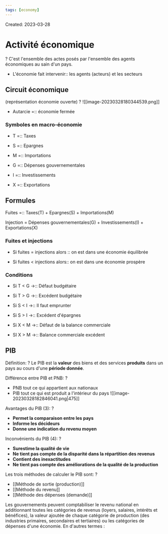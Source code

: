 ```yaml
---
tags: [economy] 
---
```

Created: 2023-03-28

# Activité économique
?
C'est l'ensemble des actes posés par l'ensemble des agents économiques au sain d'un pays.
<!--SR:!2023-03-31,1,210-->

- L'économie fait intervenir:: les agents (acteurs) et les secteurs
<!--SR:!2023-04-01,3,250-->

## Circuit économique
(représentation économie ouverte)
?
![[image-20230328180344539.png]]
<!--SR:!2023-04-01,3,250-->

- Autarcie =:: économie fermée
<!--SR:!2023-04-01,3,250-->

### Symboles en macro-économie
- T =:: Taxes
<!--SR:!2023-04-02,4,270-->
- S =:: Epargnes
<!--SR:!2023-04-02,4,270-->
- M =:: Importations
<!--SR:!2023-04-02,4,270-->
- G =:: Dépenses gouvernementales
<!--SR:!2023-04-02,4,270-->
- I =:: Investissements
<!--SR:!2023-04-02,4,270-->
- X =:: Exportations
<!--SR:!2023-04-02,4,270-->

## Formules
Fuites =:: Taxes(T) + Epargnes(S) + Importations(M)
<!--SR:!2023-04-01,3,250-->
Injection = Dépenses gouvernementales(G) + Investissements(I) + Exportations(X)

### Fuites et injections
- Si fuites = injections alors :: on est dans une économie équilibrée
<!--SR:!2023-04-01,3,250-->
- Si fuites < injections alors:: on est dans une économie prospère
<!--SR:!2023-04-01,3,250-->

### Conditions
- Si T < G $\rightarrow$:: Défaut budgétaire
<!--SR:!2023-04-01,2,230-->
- Si T > G $\rightarrow$:: Excédent budgétaire
<!--SR:!2023-04-01,3,250-->
- Si S < I $\rightarrow$:: Il faut emprunter
<!--SR:!2023-04-01,2,230-->
- Si S > I $\rightarrow$:: Excédent d'épargnes
<!--SR:!2023-04-01,3,250-->
- Si X < M $\rightarrow$:: Défaut de la balance commerciale
<!--SR:!2023-04-01,3,250-->
- SI X > M $\rightarrow$:: Balance commerciale excédent
<!--SR:!2023-04-01,3,250-->

## PIB
Définition:
?
Le PIB est la **valeur** des biens et des services **produits** dans un pays au cours d'une **période donnée**.
<!--SR:!2023-03-31,1,210-->

Différence entre PIB et PNB:
?
- PNB tout ce qui appartient aux nationaux
- PIB tout ce qui est produit a l'intérieur du pays
![[image-20230328182846041.png|475]]
<!--SR:!2023-04-01,3,250-->

Avantages du PIB (3):
?
- **Permet la comparaison entre les pays**
- **Informe les décideurs**
- **Donne une indication du revenu moyen**
<!--SR:!2023-04-01,2,230-->

Inconvénients du PIB (4):
?
- **Surestime la qualité de vie**
- **Ne tient pas compte de la disparité dans la répartition des revenus**
- **Contient des inexactitudes**
- **Ne tient pas compte des améliorations de la qualité de la production**
<!--SR:!2023-03-31,1,210-->

Les trois méthodes de calculer le PIB sont:
?
- [[Méthode de sortie (production)]]
- [[Méthode du revenu]]
- [[Méthode des dépenses (demande)]]

Les gouvernements peuvent comptabiliser le revenu national en additionnant toutes les catégories de revenus (loyers, salaires, intérêts et bénéfices), la valeur ajoutée de chaque catégorie de production (des industries primaires, secondaires et tertiaires) ou les catégories de dépenses d'une économie. En d'autres termes :